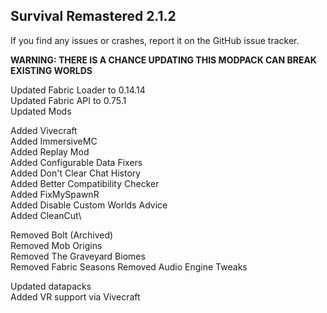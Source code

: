 ## Survival Remastered 2.1.2


If you find any issues or crashes, report it on the GitHub issue tracker.

**WARNING: THERE IS A CHANCE UPDATING THIS MODPACK CAN BREAK EXISTING WORLDS**

Updated Fabric Loader to 0.14.14\
Updated Fabric API to 0.75.1\
Updated Mods

Added Vivecraft\
Added ImmersiveMC\
Added Replay Mod\
Added Configurable Data Fixers\
Added Don't Clear Chat History\
Added Better Compatibility Checker\
Added FixMySpawnR\
Added Disable Custom Worlds Advice\
Added CleanCut\

Removed Bolt (Archived)\
Removed Mob Origins\
Removed The Graveyard Biomes\
Removed Fabric Seasons
Removed Audio Engine Tweaks

Updated datapacks\
Added VR support via Vivecraft